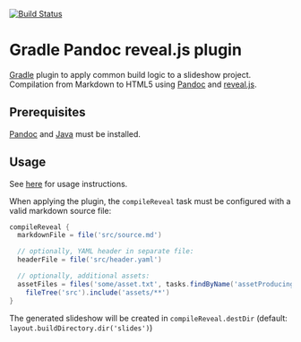 [![Build Status](https://travis-ci.org/m2ci-msp/gradle-pandoc-reveal-plugin.svg?branch=master)](https://travis-ci.org/m2ci-msp/gradle-pandoc-reveal-plugin)

Gradle Pandoc reveal.js plugin
==============================

[Gradle] plugin to apply common build logic to a slideshow project.
Compilation from Markdown to HTML5 using [Pandoc] and [reveal.js].

Prerequisites
-------------

[Pandoc] and [Java] must be installed.

Usage
-----

See [here](https://plugins.gradle.org/plugin/org.m2ci.msp.pandocreveal) for usage instructions.

When applying the plugin, the `compileReveal` task must be configured with a valid markdown source file:

```gradle
compileReveal {
  markdownFile = file('src/source.md')

  // optionally, YAML header in separate file:
  headerFile = file('src/header.yaml')

  // optionally, additional assets:
  assetFiles = files('some/asset.txt', tasks.findByName('assetProducingTask')) +
    fileTree('src').include('assets/**')
}
```

The generated slideshow will be created in `compileReveal.destDir` (default: `layout.buildDirectory.dir('slides')`)

[Gradle]: https://gradle.org
[Pandoc]: http://pandoc.org/
[reveal.js]: http://lab.hakim.se/reveal-js/
[Java]: https://www.java.com/
